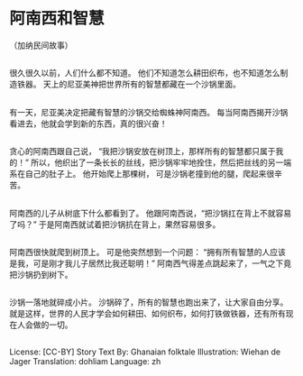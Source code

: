# 阿南西和智慧
（加纳民间故事）

##
很久很久以前，人们什么都不知道。
他们不知道怎么耕田织布，也不知道怎么制造铁器。
天上的尼亚美神把世界所有的智慧都藏在一个沙锅里面。

##
有一天，尼亚美决定把藏有智慧的沙锅交给蜘蛛神阿南西。
每当阿南西揭开沙锅看进去，他就会学到新的东西，真的很兴奋！

##
贪心的阿南西跟自己说，
“我把沙锅安放在树顶上，那样所有的智慧都只属于我的！”
所以，他织出了一条长长的丝线，把沙锅牢牢地拴住，然后把丝线的另一端系在自己的肚子上。
他开始爬上那棵树，
可是沙锅老撞到他的腿，爬起来很辛苦。

##
阿南西的儿子从树底下什么都看到了。
他跟阿南西说，“把沙锅扛在背上不就容易了吗？”
于是阿南西就试着把沙锅抗在背上，果然容易很多。

##
阿南西很快就爬到树顶上。
可是他突然想到一个问题：
“拥有所有智慧的人应该是我，可是刚才我儿子居然比我还聪明！”
阿南西气得差点跳起来了，一气之下竟把沙锅扔到树下。

##
沙锅一落地就碎成小片。
沙锅碎了，所有的智慧也跑出来了，让大家自由分享。
就是这样，世界的人民才学会如何耕田、如何织布，如何打铁做铁器，还有所有现在人会做的一切。

##
License: [CC-BY]
Story Text By: Ghanaian folktale
Illustration: Wiehan de Jager
Translation: dohliam
Language: zh
